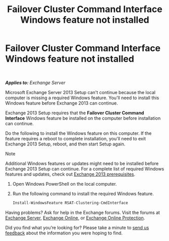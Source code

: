 ﻿---
title: 'Failover Cluster Command Interface Windows feature not installed'
TOCTitle: Failover Cluster Command Interface Windows feature not installed
ms:assetid: 0d839514-5ab7-497d-8945-41392b4c3980
ms:mtpsurl: https://technet.microsoft.com/en-us/library/ms.exch.setupreadiness.rsatclusteringcmdinterfaceinstalled(v=EXCHG.150)
ms:contentKeyID: 50619802
ms.date: 12/09/2016
mtps_version: v=EXCHG.150
---

# Failover Cluster Command Interface Windows feature not installed

 

_**Applies to:** Exchange Server_


Microsoft Exchange Server 2013 Setup can't continue because the local computer is missing a required Windows feature. You'll need to install this Windows feature before Exchange 2013 can continue.

Exchange 2013 Setup requires that the **Failover Cluster Command Interface** Windows feature be installed on the computer before installation can continue.

Do the following to install the Windows feature on this computer. If the feature requires a reboot to complete installation, you'll need to exit Exchange 2013 Setup, reboot, and then start Setup again.


> [!NOTE]
> Additional Windows features or updates might need to be installed before Exchange 2013 Setup can continue. For a complete list of required Windows features and updates, check out <A href="exchange-2013-prerequisites-exchange-2013-help.md">Exchange 2013 prerequisites</A>.



1.  Open Windows PowerShell on the local computer.

2.  Run the following command to install the required Windows feature.
    
    ```powershell
    Install-WindowsFeature RSAT-Clustering-CmdInterface
    ```

Having problems? Ask for help in the Exchange forums. Visit the forums at [Exchange Server](https://go.microsoft.com/fwlink/p/?linkid=60612), [Exchange Online](https://go.microsoft.com/fwlink/p/?linkid=267542), or [Exchange Online Protection](https://go.microsoft.com/fwlink/p/?linkid=285351).

Did you find what you’re looking for? Please take a minute to [send us feedback](mailto:exsetuphelpfeedback@microsoft.com?subject=exchange%202013%20setup%20help%20feedback) about the information you were hoping to find.

